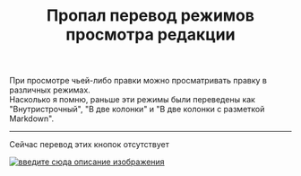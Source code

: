 ﻿---
title: "Пропал перевод режимов просмотра редакции"
se.owner.user_id: 361777
se.owner.display_name: "Евгений"
se.owner.link: "https://ru.meta.stackoverflow.com/users/361777/%d0%95%d0%b2%d0%b3%d0%b5%d0%bd%d0%b8%d0%b9"
se.link: "https://ru.meta.stackoverflow.com/questions/10504/%d0%9f%d1%80%d0%be%d0%bf%d0%b0%d0%bb-%d0%bf%d0%b5%d1%80%d0%b5%d0%b2%d0%be%d0%b4-%d1%80%d0%b5%d0%b6%d0%b8%d0%bc%d0%be%d0%b2-%d0%bf%d1%80%d0%be%d1%81%d0%bc%d0%be%d1%82%d1%80%d0%b0-%d1%80%d0%b5%d0%b4%d0%b0%d0%ba%d1%86%d0%b8%d0%b8"
se.question_id: 10504
se.post_type: question
se.score: 4
---
<p>При просмотре чьей-либо правки можно просматривать правку в различных режимах.<br>
Насколько я помню, раньше эти режимы были переведены как "Внутристрочный", "В две колонки" и "В две колонки с разметкой Markdown".</p>

<hr>

<p>Сейчас перевод этих кнопок отсутствует</p>

<p><a href="https://i.stack.imgur.com/dBkSs.png" rel="nofollow noreferrer"><img src="https://i.stack.imgur.com/dBkSs.png" alt="введите сюда описание изображения"></a></p>
